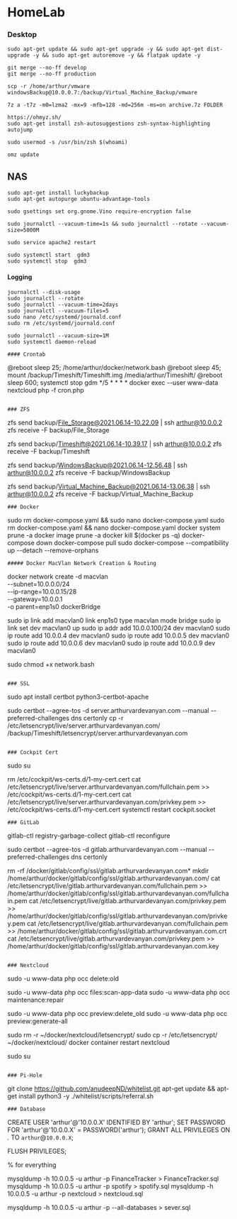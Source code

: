 # HomeLab
### Desktop
```
sudo apt-get update && sudo apt-get upgrade -y && sudo apt-get dist-upgrade -y && sudo apt-get autoremove -y && flatpak update -y

git merge --no-ff develop
git merge --no-ff production

scp -r /home/arthur/vmware windowsBackup@10.0.0.7:/backup/Virtual_Machine_Backup/vmware

7z a -t7z -m0=lzma2 -mx=9 -mfb=128 -md=256m -ms=on archive.7z FOLDER

https://ohmyz.sh/
sudo apt-get install zsh-autosuggestions zsh-syntax-highlighting autojump

sudo usermod -s /usr/bin/zsh $(whoami)

omz update

```

## NAS
```
sudo apt-get install luckybackup
sudo apt-get autopurge ubuntu-advantage-tools

sudo gsettings set org.gnome.Vino require-encryption false

sudo journalctl --vacuum-time=1s && sudo journalctl --rotate --vacuum-size=5000M

sudo service apache2 restart

sudo systemctl start  gdm3
sudo systemctl stop  gdm3
```

#### Logging
```
journalctl --disk-usage
sudo journalctl --rotate
sudo journalctl --vacuum-time=2days
sudo journalctl --vacuum-files=5
sudo nano /etc/systemd/journald.conf
sudo rm /etc/systemd/journald.conf

sudo journalctl --vacuum-size=1M
sudo systemctl daemon-reload

#### Crontab
```
@reboot    sleep 25;  /home/arthur/docker/network.bash
@reboot    sleep 45;  mount /backup/Timeshift/Timeshift.img /media/arthur/Timeshift/
@reboot    sleep 600;  systemctl stop gdm
*/5 * * * * docker exec --user www-data nextcloud php -f cron.php
```

### ZFS
```
zfs send backup/File_Storage@2021.06.14-10.22.09 | ssh arthur@10.0.0.2 zfs receive -F backup/File_Storage

zfs send backup/Timeshift@2021.06.14-10.39.17    | ssh arthur@10.0.0.2 zfs receive -F backup/Timeshift

zfs send backup/WindowsBackup@2021.06.14-12.56.48	    | ssh arthur@10.0.0.2 zfs receive -F backup/WindowsBackup

zfs send backup/Virtual_Machine_Backup@2021.06.14-13.06.38	    | ssh arthur@10.0.0.2 zfs receive -F backup/Virtual_Machine_Backup
```
### Docker
```
sudo rm docker-compose.yaml && sudo nano docker-compose.yaml
sudo rm docker-compose.yaml && nano docker-compose.yaml
docker system prune -a
docker image prune -a
docker kill $(docker ps -q)
docker-compose down
docker-compose pull
sudo docker-compose --compatibility up --detach  --remove-orphans
```
##### Docker MacVlan Network Creation & Routing
```
docker network create -d macvlan \
--subnet=10.0.0.0/24 \
--ip-range=10.0.0.15/28 \
--gateway=10.0.0.1 \
-o parent=enp1s0 dockerBridge

sudo ip link add macvlan0 link enp1s0 type macvlan mode bridge
sudo ip link set dev macvlan0 up
sudo ip addr add 10.0.0.100/24 dev macvlan0
sudo ip route add 10.0.0.4 dev macvlan0
sudo ip route add 10.0.0.5 dev macvlan0
sudo ip route add 10.0.0.6 dev macvlan0
sudo ip route add 10.0.0.9 dev macvlan0

sudo chmod +x  network.bash
```
 
### SSL

```
sudo apt install certbot python3-certbot-apache 

sudo certbot --agree-tos -d server.arthurvardevanyan.com --manual --preferred-challenges dns certonly
cp -r /etc/letsencrypt/live/server.arthurvardevanyan.com/ /backup/Timeshift/letsencrypt/server.arthurvardevanyan.com
```

### Cockpit Cert
```
sudo su

rm /etc/cockpit/ws-certs.d/1-my-cert.cert
cat  /etc/letsencrypt/live/server.arthurvardevanyan.com/fullchain.pem >> /etc/cockpit/ws-certs.d/1-my-cert.cert
cat  /etc/letsencrypt/live/server.arthurvardevanyan.com/privkey.pem >> /etc/cockpit/ws-certs.d/1-my-cert.cert
systemctl restart cockpit.socket
```
### GitLab
```
gitlab-ctl registry-garbage-collect
gitlab-ctl reconfigure

sudo certbot --agree-tos -d gitlab.arthurvardevanyan.com --manual --preferred-challenges dns certonly

rm -rf /docker/gitlab/config/ssl/gitlab.arthurvardevanyan.com*
mkdir /home/arthur/docker/gitlab/config/ssl/gitlab.arthurvardevanyan.com/
cat /etc/letsencrypt/live/gitlab.arthurvardevanyan.com/fullchain.pem >> /home/arthur/docker/gitlab/config/ssl/gitlab.arthurvardevanyan.com/fullchain.pem
cat /etc/letsencrypt/live/gitlab.arthurvardevanyan.com/privkey.pem   >> /home/arthur/docker/gitlab/config/ssl/gitlab.arthurvardevanyan.com/privkey.pem
cat /etc/letsencrypt/live/gitlab.arthurvardevanyan.com/fullchain.pem >> /home/arthur/docker/gitlab/config/ssl/gitlab.arthurvardevanyan.com.crt
cat /etc/letsencrypt/live/gitlab.arthurvardevanyan.com/privkey.pem   >> /home/arthur/docker/gitlab/config/ssl/gitlab.arthurvardevanyan.com.key
```

### Nextcloud
```
sudo -u www-data php occ delete:old

sudo -u www-data php occ files:scan-app-data
sudo -u www-data php occ maintenance:repair

sudo -u www-data php occ preview:delete_old
sudo -u www-data php occ preview:generate-all


sudo rm -r ~/docker/nextcloud/letsencrypt/
sudo cp -r /etc/letsencrypt/ ~/docker/nextcloud/
docker container restart nextcloud

sudo su

```

### Pi-Hole
```
git clone https://github.com/anudeepND/whitelist.git
apt-get update && apt-get install python3 -y
./whitelist/scripts/referral.sh

```
### Database
```
CREATE USER 'arthur'@'10.0.0.X' IDENTIFIED BY 'arthur'; 
SET PASSWORD FOR 'arthur'@'10.0.0.X' = PASSWORD('arthur');
GRANT ALL PRIVILEGES ON *.* TO `arthur`@`10.0.0.X`;

FLUSH PRIVILEGES;

% for everything


mysqldump -h 10.0.0.5 -u arthur -p FinanceTracker > FinanceTracker.sql
mysqldump -h 10.0.0.5 -u arthur -p spotify > spotify.sql
mysqldump -h 10.0.0.5 -u arthur -p nextcloud > nextcloud.sql

mysqldump -h 10.0.0.5 -u arthur -p  --all-databases > sever.sql
```

